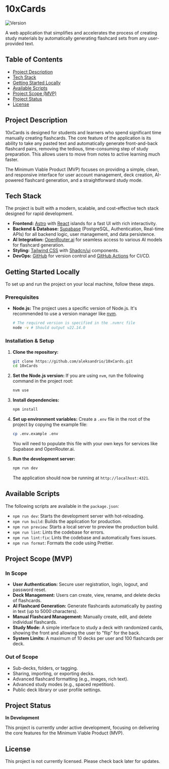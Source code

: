 # 10xCards

![Version](https://img.shields.io/badge/version-0.0.1-blue.svg)

A web application that simplifies and accelerates the process of creating study materials by automatically generating flashcard sets from any user-provided text.

## Table of Contents

- [Project Description](#project-description)
- [Tech Stack](#tech-stack)
- [Getting Started Locally](#getting-started-locally)
- [Available Scripts](#available-scripts)
- [Project Scope (MVP)](#project-scope-mvp)
- [Project Status](#project-status)
- [License](#license)

## Project Description

10xCards is designed for students and learners who spend significant time manually creating flashcards. The core feature of the application is its ability to take any pasted text and automatically generate front-and-back flashcard pairs, removing the tedious, time-consuming step of study preparation. This allows users to move from notes to active learning much faster.

The Minimum Viable Product (MVP) focuses on providing a simple, clean, and responsive interface for user account management, deck creation, AI-powered flashcard generation, and a straightforward study mode.

## Tech Stack

The project is built with a modern, scalable, and cost-effective tech stack designed for rapid development.

-   **Frontend:** [Astro](https://astro.build/) with [React](https://react.dev/) islands for a fast UI with rich interactivity.
-   **Backend & Database:** [Supabase](https://supabase.com/) (PostgreSQL, Authentication, Real-time APIs) for all backend logic, user management, and data persistence.
-   **AI Integration:** [OpenRouter.ai](https://openrouter.ai/) for seamless access to various AI models for flashcard generation.
-   **Styling:** [Tailwind CSS](https://tailwindcss.com/) with [Shadcn/ui](https://ui.shadcn.com/) components.
-   **DevOps:** [GitHub](https://github.com/) for version control and [GitHub Actions](https://github.com/features/actions) for CI/CD.

## Getting Started Locally

To set up and run the project on your local machine, follow these steps.

### Prerequisites

-   **Node.js:** The project uses a specific version of Node.js. It's recommended to use a version manager like [nvm](https://github.com/nvm-sh/nvm).
    ```sh
    # The required version is specified in the .nvmrc file
    node -v # Should output v22.14.0
    ```

### Installation & Setup

1.  **Clone the repository:**
    ```sh
    git clone https://github.com/aleksandrio/10xCards.git
    cd 10xCards
    ```

2.  **Set the Node.js version:**
    If you are using `nvm`, run the following command in the project root:
    ```sh
    nvm use
    ```

3.  **Install dependencies:**
    ```sh
    npm install
    ```

4.  **Set up environment variables:**
    Create a `.env` file in the root of the project by copying the example file:
    ```sh
    cp .env.example .env
    ```
    You will need to populate this file with your own keys for services like Supabase and OpenRouter.ai.

5.  **Run the development server:**
    ```sh
    npm run dev
    ```
    The application should now be running at `http://localhost:4321`.

## Available Scripts

The following scripts are available in the `package.json`:

-   `npm run dev`: Starts the development server with hot-reloading.
-   `npm run build`: Builds the application for production.
-   `npm run preview`: Starts a local server to preview the production build.
-   `npm run lint`: Lints the codebase for errors.
-   `npm run lint:fix`: Lints the codebase and automatically fixes issues.
-   `npm run format`: Formats the code using Prettier.

## Project Scope (MVP)

### In Scope

-   **User Authentication:** Secure user registration, login, logout, and password reset.
-   **Deck Management:** Users can create, view, rename, and delete decks of flashcards.
-   **AI Flashcard Generation:** Generate flashcards automatically by pasting in text (up to 5000 characters).
-   **Manual Flashcard Management:** Manually create, edit, and delete individual flashcards.
-   **Study Mode:** A simple interface to study a deck with randomized cards, showing the front and allowing the user to "flip" for the back.
-   **System Limits:** A maximum of 10 decks per user and 100 flashcards per deck.

### Out of Scope

-   Sub-decks, folders, or tagging.
-   Sharing, importing, or exporting decks.
-   Advanced flashcard formatting (e.g., images, rich text).
-   Advanced study modes (e.g., spaced repetition).
-   Public deck library or user profile settings.

## Project Status

**In Development**

This project is currently under active development, focusing on delivering the core features for the Minimum Viable Product (MVP).

## License

This project is not currently licensed. Please check back later for updates.

